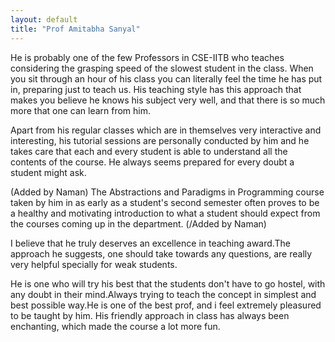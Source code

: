```yaml
---
layout: default
title: "Prof Amitabha Sanyal"
---
```

He is probably one of the few Professors in CSE-IITB who teaches considering the grasping speed of the slowest student in the class. When you sit through an hour of his class you can literally feel the time he has put in, preparing just to teach us. His teaching style has this approach that makes you believe he knows his subject very well, and that there is so much more that one can learn from him.

Apart from his regular classes which are in themselves very interactive and interesting, his tutorial sessions are personally conducted by him and he takes care that each and every student is able to understand all the contents of the course. He always seems prepared for every doubt a student might ask.

(Added by Naman)
The Abstractions and Paradigms in Programming course taken by him in as early as a student's second semester often proves to be a healthy and motivating introduction to what a student should expect from the courses coming up in the department.
(/Added by Naman)    

I believe that he truly deserves an excellence in teaching award.The approach he suggests, one should take towards any questions, are really very helpful specially for weak students.

He is one who will try his best that the students don't have to go hostel, with any doubt in their mind.Always trying to teach the concept in simplest and best possible way.He is one of the best prof, and i feel extremely pleasured to be taught by him. His friendly approach in class has always been enchanting, which made the course a lot more fun.